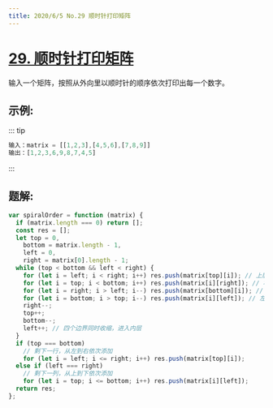 ```yaml
---
title: 2020/6/5 No.29 顺时针打印矩阵
---
```


# [29. 顺时针打印矩阵](https://leetcode-cn.com/problems/shun-shi-zhen-da-yin-ju-zhen-lcof/)

输入一个矩阵，按照从外向里以顺时针的顺序依次打印出每一个数字。

## 示例:

::: tip

```js
输入：matrix = [[1,2,3],[4,5,6],[7,8,9]]
输出：[1,2,3,6,9,8,7,4,5]
```

:::

## 题解:

```js
var spiralOrder = function (matrix) {
  if (matrix.length === 0) return [];
  const res = [];
  let top = 0,
    bottom = matrix.length - 1,
    left = 0,
    right = matrix[0].length - 1;
  while (top < bottom && left < right) {
    for (let i = left; i < right; i++) res.push(matrix[top][i]); // 上层
    for (let i = top; i < bottom; i++) res.push(matrix[i][right]); // 右层
    for (let i = right; i > left; i--) res.push(matrix[bottom][i]); // 下层
    for (let i = bottom; i > top; i--) res.push(matrix[i][left]); // 左层
    right--;
    top++;
    bottom--;
    left++; // 四个边界同时收缩，进入内层
  }
  if (top === bottom)
    // 剩下一行，从左到右依次添加
    for (let i = left; i <= right; i++) res.push(matrix[top][i]);
  else if (left === right)
    // 剩下一列，从上到下依次添加
    for (let i = top; i <= bottom; i++) res.push(matrix[i][left]);
  return res;
};
```
